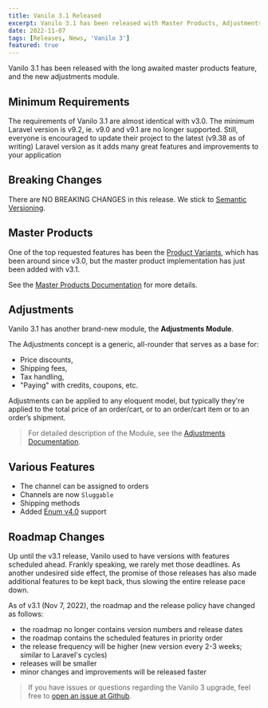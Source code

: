 ```yaml
---
title: Vanilo 3.1 Released
excerpt: Vanilo 3.1 has been released with Master Products, Adjustments and PHP 8.2 support. See what's new.
date: 2022-11-07
tags: [Releases, News, 'Vanilo 3']
featured: true
---
```

Vanilo 3.1 has been released with the long awaited master products feature, and the new adjustments module.

## Minimum Requirements

The requirements of Vanilo 3.1 are almost identical with v3.0. The minimum Laravel version is v9.2,
ie. v9.0 and v9.1 are no longer supported. Still, everyone is encouraged to update their project
to the latest (v9.38 as of writing) Laravel version as it adds many great features and improvements
to your application

## Breaking Changes

There are NO BREAKING CHANGES in this release. We stick to [Semantic Versioning](https://semver.org).

## Master Products

One of the top requested features has been the
[Product Variants](https://vanilo.io/docs/3.x/product-variants),
which has been around since v3.0, but the master product implementation
has just been added with v3.1.

See the [Master Products Documentation](https://vanilo.io/docs/3.x/master-products) for more details.

## Adjustments

Vanilo 3.1 has another brand-new module, the **Adjustments Module**.

The Adjustments concept is a generic, all-rounder that serves as a base for:

- Price discounts,
- Shipping fees,
- Tax handling,
- "Paying" with credits, coupons, etc.

Adjustments can be applied to any eloquent model, but typically they're applied
to the total price of an order/cart, or to an order/cart item or to an order’s shipment.

> For detailed description of the Module, see the [Adjustments Documentation](https://vanilo.io/docs/3.x/adjustments).

## Various Features

- The channel can be assigned to orders
- Channels are now `Sluggable`
- Shipping methods
- Added [Enum v4.0](https://vanilo.io/news/enum-v4-released) support

## Roadmap Changes

Up until the v3.1 release, Vanilo used to have versions with features scheduled ahead.
Frankly speaking, we rarely met those deadlines. As another undesired side effect,
the promise of those releases has also made additional features to be kept back,
thus slowing the entire release pace down.

As of v3.1 (Nov 7, 2022), the roadmap and the release policy have changed as follows:

- the roadmap no longer contains version numbers and release dates
- the roadmap contains the scheduled features in priority order
- the release frequency will be higher (new version every 2-3 weeks; similar to Laravel's cycles)
- releases will be smaller
- minor changes and improvements will be released faster

> If you have issues or questions regarding the Vanilo 3 upgrade, feel free to [open an issue at Github](https://github.com/vanilophp/framework/issues).

